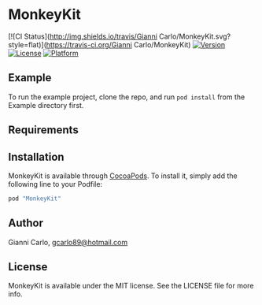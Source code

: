 # MonkeyKit

[![CI Status](http://img.shields.io/travis/Gianni Carlo/MonkeyKit.svg?style=flat)](https://travis-ci.org/Gianni Carlo/MonkeyKit)
[![Version](https://img.shields.io/cocoapods/v/MonkeyKit.svg?style=flat)](http://cocoapods.org/pods/MonkeyKit)
[![License](https://img.shields.io/cocoapods/l/MonkeyKit.svg?style=flat)](http://cocoapods.org/pods/MonkeyKit)
[![Platform](https://img.shields.io/cocoapods/p/MonkeyKit.svg?style=flat)](http://cocoapods.org/pods/MonkeyKit)

## Example

To run the example project, clone the repo, and run `pod install` from the Example directory first.

## Requirements

## Installation

MonkeyKit is available through [CocoaPods](http://cocoapods.org). To install
it, simply add the following line to your Podfile:

```ruby
pod "MonkeyKit"
```

## Author

Gianni Carlo, gcarlo89@hotmail.com

## License

MonkeyKit is available under the MIT license. See the LICENSE file for more info.

